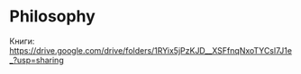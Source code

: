 # Philosophy
Книги: 
https://drive.google.com/drive/folders/1RYix5jPzKJD__XSFfnqNxoTYCsl7J1e_?usp=sharing
